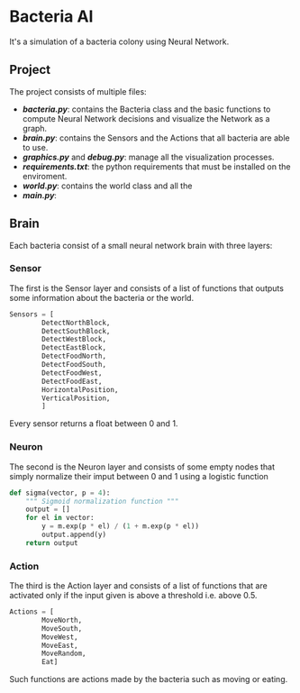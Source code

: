 # Bacteria AI
It's a simulation of a bacteria colony using Neural Network.

## Project
The project consists of multiple files:
- ***bacteria.py***: contains the Bacteria class and the basic functions to compute Neural Network decisions and visualize the Network as a graph.
- ***brain.py***: contains the Sensors and the Actions that all bacteria are able to use.
- ***graphics.py*** and ***debug.py***: manage all the visualization processes.
- ***requirements.txt***: the python requirements that must be installed on the enviroment.
- ***world.py***: contains the world class and all the
- ***main.py***:

## Brain
Each bacteria consist of a small neural network brain with three layers:

### Sensor
The first is the Sensor layer and consists of a list of functions that outputs some information about the bacteria or the world. 
```python
Sensors = [
        DetectNorthBlock,
        DetectSouthBlock,
        DetectWestBlock,
        DetectEastBlock,
        DetectFoodNorth,
        DetectFoodSouth,
        DetectFoodWest,
        DetectFoodEast,
        HorizontalPosition,
        VerticalPosition,
        ]
```
Every sensor returns a float between 0 and 1.

### Neuron
The second is the Neuron layer and consists of some empty nodes that simply normalize their imput between 0 and 1 using a logistic function
```python
def sigma(vector, p = 4):
    """ Sigmoid normalization function """
    output = []
    for el in vector:
        y = m.exp(p * el) / (1 + m.exp(p * el))
        output.append(y)
    return output
```

### Action
The third is the Action layer and consists of a list of functions that are activated only if the input given is above a threshold i.e. above 0.5.
```python
Actions = [
        MoveNorth, 
        MoveSouth, 
        MoveWest, 
        MoveEast, 
        MoveRandom, 
        Eat]
```
Such functions are actions made by the bacteria such as moving or eating.
